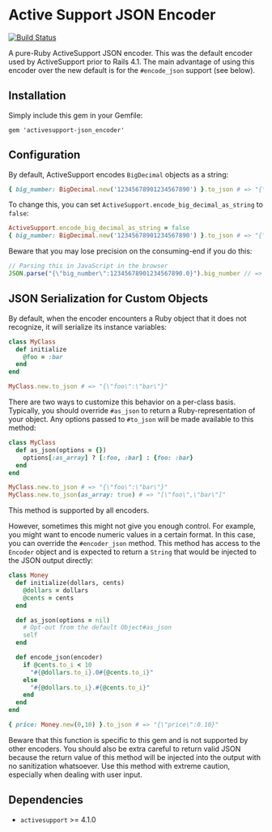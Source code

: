 Active Support JSON Encoder
===========================

[![Build Status](https://travis-ci.org/rails/activesupport-json_encoder.svg?branch=master)](https://travis-ci.org/rails/activesupport-json_encoder)

A pure-Ruby ActiveSupport JSON encoder. This was the default encoder used
by ActiveSupport prior to Rails 4.1. The main advantage of using this
encoder over the new default is for the `#encode_json` support (see below).

Installation
------------

Simply include this gem in your Gemfile:

    gem 'activesupport-json_encoder'

Configuration
-------------

By default, ActiveSupport encodes `BigDecimal` objects as a string:

```ruby
{ big_number: BigDecimal.new('12345678901234567890') }.to_json # => "{\"big_number\":\"12345678901234567890.0\"}"
```

To change this, you can set `ActiveSupport.encode_big_decimal_as_string` to
`false`:

```ruby
ActiveSupport.encode_big_decimal_as_string = false
{ big_number: BigDecimal.new('12345678901234567890') }.to_json # => "{\"big_number\":12345678901234567890.0}"
```

Beware that you may lose precision on the consuming-end if you do this:

```javascript
// Parsing this in JavaScript in the browser
JSON.parse("{\"big_number\":12345678901234567890.0}").big_number // => 12345678901234567000
```

JSON Serialization for Custom Objects
-------------------------------------

By default, when the encoder encounters a Ruby object that it does not
recognize, it will serialize its instance variables:

```ruby
class MyClass
  def initialize
    @foo = :bar
  end
end

MyClass.new.to_json # => "{\"foo\":\"bar\"}"
```

There are two ways to customize this behavior on a per-class basis. Typically,
you should override `#as_json` to return a Ruby-representation of your object.
Any options passed to `#to_json` will be made available to this method:

```ruby
class MyClass
  def as_json(options = {})
    options[:as_array] ? [:foo, :bar] : {foo: :bar}
  end
end

MyClass.new.to_json # => "{\"foo\":\"bar\"}"
MyClass.new.to_json(as_array: true) # => "[\"foo\",\"bar\"]"
```

This method is supported by all encoders.

However, sometimes this might not give you enough control. For example, you
might want to encode numeric values in a certain format. In this case, you can
override the `#encoder_json` method. This method has access to the `Encoder`
object and is expected to return a `String` that would be injected to the JSON
output directly:

```ruby
class Money
  def initialize(dollars, cents)
    @dollars = dollars
    @cents = cents
  end

  def as_json(options = nil)
    # Opt-out from the default Object#as_json
    self
  end

  def encode_json(encoder)
    if @cents.to_i < 10
      "#{@dollars.to_i}.0#{@cents.to_i}"
    else
      "#{@dollars.to_i}.#{@cents.to_i}"
    end
  end
end

{ price: Money.new(0,10) }.to_json # => "{\"price\":0.10}"
```

Beware that this function is specific to this gem and is not supported by
other encoders. You should also be extra careful to return valid JSON because
the return value of this method will be injected into the output with no
sanitization whatsoever. Use this method with extreme caution, especially
when dealing with user input.

Dependencies
------------

* `activesupport` >= 4.1.0
